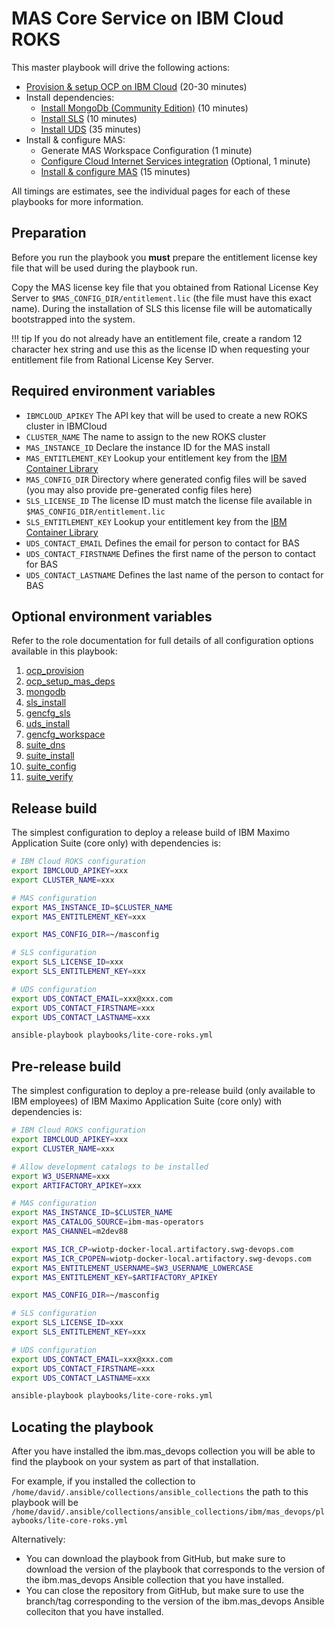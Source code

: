 # MAS Core Service on IBM Cloud ROKS

This master playbook will drive the following actions:

- [Provision & setup OCP on IBM Cloud](ocp.md#provision) (20-30 minutes)
- Install dependencies:
    - [Install MongoDb (Community Edition)](dependencies.md#install-mongodb-ce) (10 minutes)
    - [Install SLS](dependencies.md#install-sls) (10 minutes)
    - [Install UDS](dependencies.md#install-uds) (35 minutes)
- Install & configure MAS:
    - Generate MAS Workspace Configuration (1 minute)
    - [Configure Cloud Internet Services integration](mas.md#cloud-internet-services-integration) (Optional, 1 minute)
    - [Install & configure MAS](mas.md#install-mas) (15 minutes)

All timings are estimates, see the individual pages for each of these playbooks for more information.

## Preparation
Before you run the playbook you **must** prepare the entitlement license key file that will be used during the playbook run.

Copy the MAS license key file that you obtained from Rational License Key Server to `$MAS_CONFIG_DIR/entitlement.lic` (the file must have this exact name).  During the installation of SLS this license file will be automatically bootstrapped into the system.

!!! tip
    If you do not already have an entitlement file, create a random 12 character hex string and use this as the license ID when requesting your entitlement file from Rational License Key Server.


## Required environment variables
- `IBMCLOUD_APIKEY` The API key that will be used to create a new ROKS cluster in IBMCloud
- `CLUSTER_NAME` The name to assign to the new ROKS cluster
- `MAS_INSTANCE_ID` Declare the instance ID for the MAS install
- `MAS_ENTITLEMENT_KEY` Lookup your entitlement key from the [IBM Container Library](https://myibm.ibm.com/products-services/containerlibrary)
- `MAS_CONFIG_DIR` Directory where generated config files will be saved (you may also provide pre-generated config files here)
- `SLS_LICENSE_ID` The license ID must match the license file available in `$MAS_CONFIG_DIR/entitlement.lic`
- `SLS_ENTITLEMENT_KEY` Lookup your entitlement key from the [IBM Container Library](https://myibm.ibm.com/products-services/containerlibrary)
- `UDS_CONTACT_EMAIL` Defines the email for person to contact for BAS
- `UDS_CONTACT_FIRSTNAME` Defines the first name of the person to contact for BAS
- `UDS_CONTACT_LASTNAME` Defines the last name of the person to contact for BAS


## Optional environment variables
Refer to the role documentation for full details of all configuration options available in this playbook:
1. [ocp_provision](../roles/ocp_provision.md)
2. [ocp_setup_mas_deps](../roles/ocp_setup_mas_deps.md)
3. [mongodb](../roles/mongodb.md)
4. [sls_install](../roles/sls_install.md)
5. [gencfg_sls](../roles/gencfg_sls.md)
6. [uds_install](../roles/uds_install.md)
7. [gencfg_workspace](../roles/gencfg_workspace.md)
8. [suite_dns](../roles/suite_dns.md)
9. [suite_install](../roles/suite_install.md)
10. [suite_config](../roles/suite_config.md)
11. [suite_verify](../roles/suite_verify.md)


## Release build
The simplest configuration to deploy a release build of IBM Maximo Application Suite (core only) with dependencies is:
```bash
# IBM Cloud ROKS configuration
export IBMCLOUD_APIKEY=xxx
export CLUSTER_NAME=xxx

# MAS configuration
export MAS_INSTANCE_ID=$CLUSTER_NAME
export MAS_ENTITLEMENT_KEY=xxx

export MAS_CONFIG_DIR=~/masconfig

# SLS configuration
export SLS_LICENSE_ID=xxx
export SLS_ENTITLEMENT_KEY=xxx

# UDS configuration
export UDS_CONTACT_EMAIL=xxx@xxx.com
export UDS_CONTACT_FIRSTNAME=xxx
export UDS_CONTACT_LASTNAME=xxx

ansible-playbook playbooks/lite-core-roks.yml
```


## Pre-release build
The simplest configuration to deploy a pre-release build (only available to IBM employees) of IBM Maximo Application Suite (core only) with dependencies is:

```bash
# IBM Cloud ROKS configuration
export IBMCLOUD_APIKEY=xxx
export CLUSTER_NAME=xxx

# Allow development catalogs to be installed
export W3_USERNAME=xxx
export ARTIFACTORY_APIKEY=xxx

# MAS configuration
export MAS_INSTANCE_ID=$CLUSTER_NAME
export MAS_CATALOG_SOURCE=ibm-mas-operators
export MAS_CHANNEL=m2dev88

export MAS_ICR_CP=wiotp-docker-local.artifactory.swg-devops.com
export MAS_ICR_CPOPEN=wiotp-docker-local.artifactory.swg-devops.com
export MAS_ENTITLEMENT_USERNAME=$W3_USERNAME_LOWERCASE
export MAS_ENTITLEMENT_KEY=$ARTIFACTORY_APIKEY

export MAS_CONFIG_DIR=~/masconfig

# SLS configuration
export SLS_LICENSE_ID=xxx
export SLS_ENTITLEMENT_KEY=xxx

# UDS configuration
export UDS_CONTACT_EMAIL=xxx@xxx.com
export UDS_CONTACT_FIRSTNAME=xxx
export UDS_CONTACT_LASTNAME=xxx

ansible-playbook playbooks/lite-core-roks.yml
```

## Locating the playbook
After you have installed the ibm.mas_devops collection you will be able to find the playbook on your system as part of that installation.

For example, if you installed the collection to `/home/david/.ansible/collections/ansible_collections` the path to this playbook will be `/home/david/.ansible/collections/ansible_collections/ibm/mas_devops/playbooks/lite-core-roks.yml`

Alternatively:

- You can download the playbook from GitHub, but make sure to download the version of the playbook that corresponds to the version of the ibm.mas_devops Ansible collection that you have installed.
- You can close the repository from GitHub, but make sure to use the branch/tag corresponding to the version of the ibm.mas_devops Ansible colleciton that you have installed.
